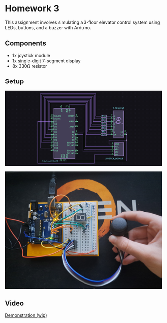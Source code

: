 # Homework 3

This assignment involves simulating a 3-floor elevator control system using LEDs, buttons, and a buzzer with Arduino.

## Components

* 1x joystick module
* 1x single-digit 7-segment display
* 8x 330Ω resistor

## Setup

![schematic of my setup](/Homework_04/schematic.png)

![picture of my setup](/Homework_04/setup.jpg)

## Video

[Demonstration (wip)]()
